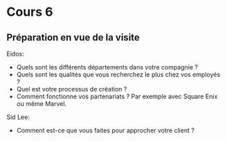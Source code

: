 # Cours 6
## Préparation en vue de la visite


Eidos:
- Quels sont les différents départements dans votre compagnie ?
- Quels sont les qualités que vous recherchez le plus chez vos employés ?
- Quel est votre processus de création ?
- Comment fonctionne vos partenariats ? Par exemple avec Square Enix ou même Marvel.

Sid Lee:
- Comment est-ce que vous faites pour approcher votre client ?

